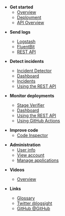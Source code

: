 <!-- docs/_sidebar.md -->

- **Get started**
    - [Overview](/)
    - [Deployment](/get_started/deployment.md)
    - [API Overview](/get_started/rest_overview.md)

[//]: # (    - [Installation]&#40;/get_started/installation.md&#41;)

- **Send logs**
  - [Logstash](./send_logs/logstash.md)
  - [FluentBit](./send_logs/fluentbit.md)
  - [REST API](./send_logs/rest-api.md)

- **Detect incidents**
  - [Incident Detector](/detect_incidents/incident_detector.md) 
  - [Dashboard](/detect_incidents/dashboard.md) 
  - [Incidents](/detect_incidents/incidents.md)
  - [Using the REST API](/detect_incidents/using_the_rest_api.md)
 
- **Monitor deployments**
  - [Stage Verifier](/monitor_deployments/stage_verifier.md)
  - [Dashboard](/monitor_deployments/dashboard.md)
  - [Using the REST API](/monitor_deployments/using_the_rest_api.md)
  - [Using GitHub Actions](/monitor_deployments/github_action.md)

[//]: # (  - [Using the SDK]&#40;/monitor_deployments/using_the_sdk.md&#41;)
    
- **Improve code**
    - [Code Inspector](/analyze_code/code_inspector.md)

[//]: # (    - [Dashboard]&#40;/analyze_code/dashboard.md&#41; )
  
- **Administration**
    - [User info](/administration/user_info.md)
    - [View account](/administration/view_account.md)
    - [Manage applications](/administration/manage_applications.md)

[//]: # (  )
[//]: # (- **Logsight UI**)

[//]: # (    - [Variable Analysis]&#40;/logsight_ui/variable_analysis.md&#41;)

[//]: # (    - [Integration]&#40;/logsight_ui/integration.md&#41;)
    
- **Videos**
    - [Overview](/videos/overview.md)

- **Links**
    - [Glossary](/_glossary?id=incident)
    - [Twitter @logsight](http://twitter.com/logsight)
    - [GitHub @GitHub](https://github.com/aiops)
